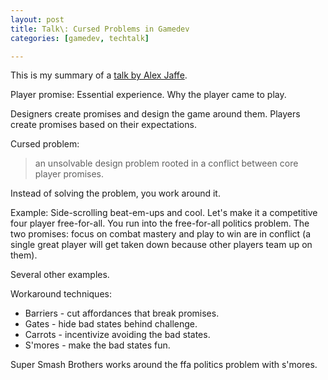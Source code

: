 ```yaml
---
layout: post
title: Talk\: Cursed Problems in Gamedev
categories: [gamedev, techtalk]

---
```


This is my summary of a [talk by Alex Jaffe](https://www.youtube.com/watch?v=8uE6-vIi1rQ).

Player promise: Essential experience. Why the player came to play.

Designers create promises and design the game around them. Players create promises based on their expectations.

Cursed problem:

> an unsolvable design problem rooted in a conflict between core player promises.

Instead of solving the problem, you work around it.

Example: Side-scrolling beat-em-ups and cool. Let's make it a competitive four
player free-for-all. You run into the free-for-all politics problem. The two
promises: focus on combat mastery and play to win are in conflict (a single
great player will get taken down because other players team up on them).

Several other examples.

Workaround techniques:

* Barriers - cut affordances that break promises.
* Gates - hide bad states behind challenge.
* Carrots - incentivize avoiding the bad states.
* S'mores - make the bad states fun.

Super Smash Brothers works around the ffa politics problem with s'mores.

